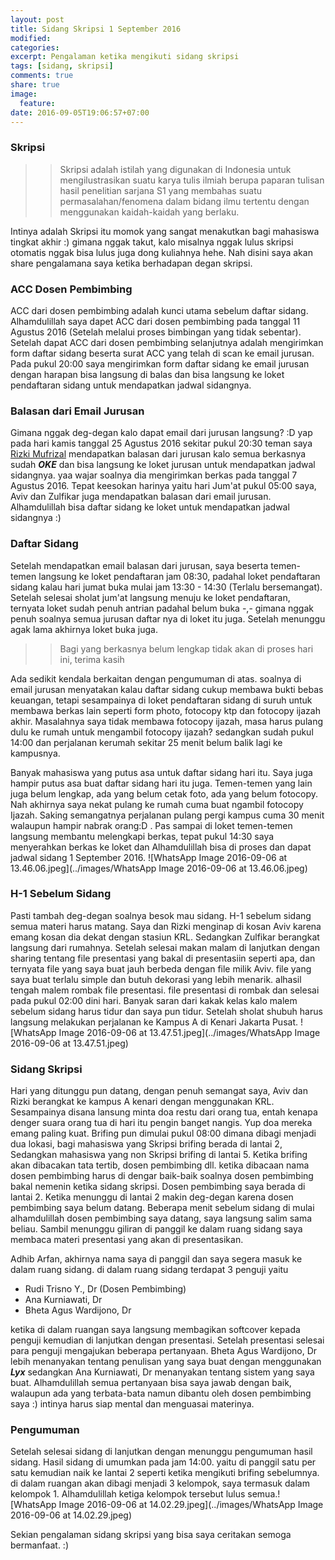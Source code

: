 ```yaml
---
layout: post
title: Sidang Skripsi 1 September 2016
modified:
categories: 
excerpt: Pengalaman ketika mengikuti sidang skripsi 
tags: [sidang, skripsi]
comments: true
share: true
image:
  feature:
date: 2016-09-05T19:06:57+07:00
---
```


### Skripsi

>> Skripsi adalah istilah yang digunakan di Indonesia untuk mengilustrasikan suatu karya tulis ilmiah berupa paparan tulisan hasil penelitian sarjana S1 yang membahas suatu permasalahan/fenomena dalam bidang ilmu tertentu dengan menggunakan kaidah-kaidah yang berlaku.

Intinya adalah Skripsi itu momok yang sangat menakutkan bagi mahasiswa tingkat akhir :) gimana nggak takut, kalo misalnya nggak lulus skripsi otomatis nggak bisa lulus juga dong kuliahnya hehe. Nah disini saya akan share pengalamana saya ketika berhadapan degan skripsi. 

### ACC Dosen Pembimbing
ACC dari dosen pembimbing adalah kunci utama sebelum daftar sidang. Alhamdulillah saya dapet ACC dari dosen pembimbing pada tanggal 11 Agustus 2016 (Setelah melalui proses bimbingan yang tidak sebentar). Setelah dapat ACC dari dosen pembimbing selanjutnya adalah mengirimkan form daftar sidang beserta surat ACC yang telah di scan ke email jurusan. Pada pukul 20:00 saya mengirimkan form daftar sidang ke email jurusan dengan harapan bisa langsung di balas dan bisa langsung ke loket pendaftaran sidang untuk mendapatkan jadwal sidangnya.

### Balasan dari Email Jurusan
Gimana nggak deg-degan kalo dapat email dari jurusan langsung? :D yap pada hari kamis tanggal 25 Agustus 2016 sekitar pukul 20:30 teman saya [Rizki Mufrizal](https://rizkimufrizal.github.io/) mendapatkan balasan dari jurusan kalo semua berkasnya sudah ***OKE*** dan bisa langsung ke loket jurusan untuk mendapatkan jadwal sidangnya. yaa wajar soalnya dia mengirimkan berkas pada tanggal 7 Agustus 2016. Tepat keesokan harinya yaitu hari Jum'at pukul 05:00 saya, Aviv dan Zulfikar juga mendapatkan balasan dari email jurusan. Alhamdulillah bisa daftar sidang ke loket untuk mendapatkan jadwal sidangnya :) 

### Daftar Sidang 
Setelah mendapatkan email balasan dari jurusan, saya beserta temen-temen langsung ke loket pendaftaran jam 08:30, padahal loket pendaftaran sidang kalau hari jumat buka mulai jam 13:30 - 14:30 (Terlalu bersemangat). Setelah selesai sholat jum'at langsung menuju ke loket pendaftaran, ternyata loket sudah penuh antrian padahal belum buka -,- gimana nggak penuh soalnya semua jurusan daftar nya di loket itu juga. Setelah menunggu agak lama akhirnya loket buka juga. 

>> Bagi yang berkasnya belum lengkap tidak akan di proses hari ini, terima kasih

Ada sedikit kendala berkaitan dengan pengumuman di atas. soalnya di email jurusan menyatakan kalau daftar sidang cukup membawa bukti bebas keuangan, tetapi sesampainya di loket pendaftaran sidang di suruh untuk membawa berkas lain seperti form photo, fotocopy ktp dan fotocopy ijazah akhir. Masalahnya saya tidak membawa fotocopy ijazah, masa harus pulang dulu ke rumah untuk mengambil fotocopy ijazah? sedangkan sudah pukul 14:00 dan perjalanan kerumah sekitar 25 menit belum balik lagi ke kampusnya. 

Banyak mahasiswa yang putus asa untuk daftar sidang hari itu. Saya juga hampir putus asa buat daftar sidang hari itu juga. Temen-temen yang lain juga belum lengkap, ada yang belum cetak foto, ada yang belum fotocopy. Nah akhirnya saya nekat pulang ke rumah cuma buat ngambil fotocopy Ijazah. Saking semangatnya perjalanan pulang pergi kampus cuma 30 menit walaupun hampir nabrak orang:D . Pas sampai di loket temen-temen langsung membantu melengkapi berkas, tepat pukul 14:30 saya menyerahkan berkas ke loket dan Alhamdulillah bisa di proses dan dapat jadwal sidang 1 September 2016. ![WhatsApp Image 2016-09-06 at 13.46.06.jpeg](../images/WhatsApp Image 2016-09-06 at 13.46.06.jpeg)

### H-1 Sebelum Sidang
Pasti tambah deg-degan soalnya besok mau sidang. H-1 sebelum sidang semua materi harus matang. Saya dan Rizki menginap di kosan Aviv karena emang kosan dia dekat dengan stasiun KRL. Sedangkan Zulfikar berangkat langsung dari rumahnya. Setelah selesai makan malam di lanjutkan dengan sharing tentang file presentasi yang bakal di presentasiin seperti apa, dan ternyata file yang saya buat jauh berbeda dengan file milik Aviv. file yang saya buat terlalu simple dan butuh dekorasi yang lebih menarik. alhasil tengah malem rombak file presentasi. file presentasi di rombak dan selesai pada pukul 02:00 dini hari. Banyak saran dari kakak kelas kalo malem sebelum sidang harus tidur dan saya pun tidur. Setelah sholat shubuh harus langsung melakukan perjalanan ke Kampus A di Kenari Jakarta Pusat. ![WhatsApp Image 2016-09-06 at 13.47.51.jpeg](../images/WhatsApp Image 2016-09-06 at 13.47.51.jpeg)

### Sidang Skripsi
Hari yang ditunggu pun datang, dengan penuh semangat saya, Aviv dan Rizki berangkat ke kampus A kenari dengan menggunakan KRL. Sesampainya disana lansung minta doa restu dari orang tua, entah kenapa denger suara orang tua di hari itu pengin banget nangis. Yup doa mereka emang paling kuat. Brifing pun dimulai pukul 08:00 dimana dibagi menjadi dua lokasi, bagi mahasiswa yang Skripsi brifing berada di lantai 2, Sedangkan mahasiswa yang non Skripsi brifing di lantai 5. Ketika brifing akan dibacakan tata tertib, dosen pembimbing dll. ketika dibacaan nama dosen pembimbing harus di dengar baik-baik soalnya dosen pembimbing bakal nemenin ketika sidang skripsi. Dosen pembimbing saya berada di lantai 2. Ketika menunggu di lantai 2 makin deg-degan karena dosen pembimbing saya belum datang. Beberapa menit sebelum sidang di mulai alhamdulillah dosen pembimbing saya datang, saya langsung salim sama beliau. Sambil menunggu giliran di panggil ke dalam ruang sidang saya membaca materi presentasi yang akan di presentasikan. 

Adhib Arfan, akhirnya nama saya di panggil dan saya segera masuk ke dalam ruang sidang. di dalam ruang sidang terdapat 3 penguji yaitu 

* Rudi Trisno Y., Dr (Dosen Pembimbing)
* Ana Kurniawati, Dr
* Bheta Agus Wardijono, Dr

ketika di dalam ruangan saya langsung membagikan softcover kepada penguji kemudian di lanjutkan dengan presentasi. Setelah presentasi selesai para penguji mengajukan beberapa pertanyaan. Bheta Agus Wardijono, Dr lebih menanyakan tentang penulisan yang saya buat dengan menggunakan ***Lyx*** sedangkan Ana Kurniawati, Dr menanyakan tentang sistem yang saya buat. Alhamdulillah semua pertanyaan bisa saya jawab dengan baik, walaupun ada yang terbata-bata namun dibantu oleh dosen pembimbing saya :) intinya harus siap mental dan menguasai materinya.

### Pengumuman
Setelah selesai sidang di lanjutkan dengan menunggu pengumuman hasil sidang. Hasil sidang di umumkan pada jam 14:00. yaitu di panggil satu per satu kemudian naik ke lantai 2 seperti ketika mengikuti brifing sebelumnya. di dalam ruangan akan dibagi menjadi 3 kelompok, saya termasuk dalam kelompok 1. Alhamdulillah ketiga kelompok tersebut lulus semua.![WhatsApp Image 2016-09-06 at 14.02.29.jpeg](../images/WhatsApp Image 2016-09-06 at 14.02.29.jpeg)

Sekian pengalaman sidang skripsi yang bisa saya ceritakan semoga bermanfaat. :) 


